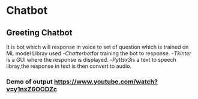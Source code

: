 # Chatbot
## Greeting Chatbot
   It is bot which will response in voice to set of question which is trained on ML model
   Libray used -*Chatterbot*for training the bot to response.
               -*Tkinter* is a GUI where the response is displayed.
               -*Pyttsx3*is a text to speech libray,the response in text is then convert to audio.

### Demo of output  https://www.youtube.com/watch?v=y1nxZ6OODZc















